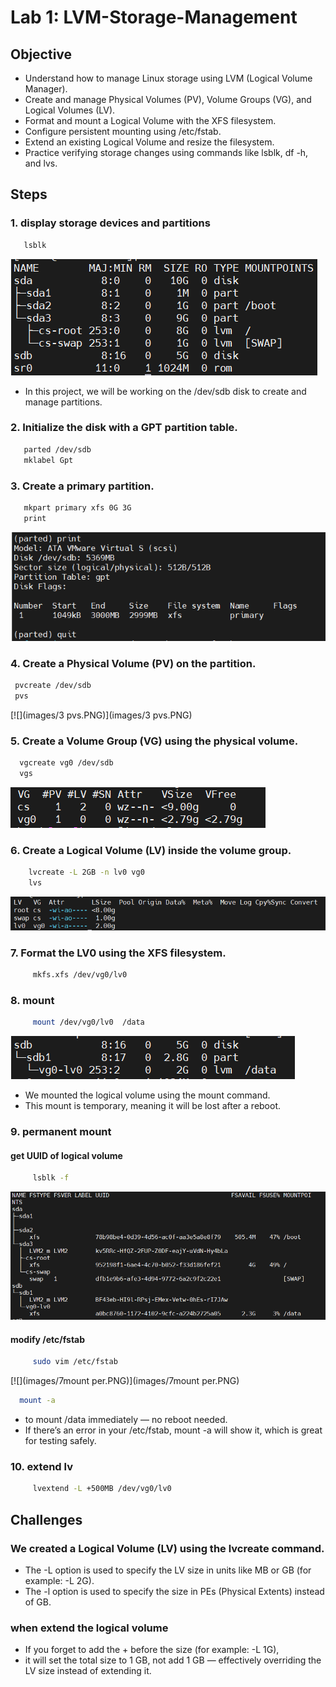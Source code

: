 # Lab 1: LVM-Storage-Management

## Objective

- Understand how to manage Linux storage using LVM (Logical Volume Manager).
- Create and manage Physical Volumes (PV), Volume Groups (VG), and Logical Volumes (LV).
- Format and mount a Logical Volume with the XFS filesystem.
- Configure persistent mounting using /etc/fstab.
- Extend an existing Logical Volume and resize the filesystem.
- Practice verifying storage changes using commands like lsblk, df -h, and lvs.


## Steps

  ### 1. display storage devices and partitions
  ```bash
     lsblk
```
 [![](images/1.PNG)](images/1.PNG)

 - In this project, we will be working on the /dev/sdb disk to create and manage partitions.

  ### 2. Initialize the disk with a **GPT** partition table.
  ```bash
     parted /dev/sdb
     mklabel Gpt
  ```
  ### 3. Create a **primary** partition.
  ```bash
     mkpart primary xfs 0G 3G
     print
  ```
  [![](images/2.PNG)](images/2.PNG)


  ### 4. **Create a Physical Volume (PV)** on the partition. 
  ```bash
   pvcreate /dev/sdb
   pvs
```
  [![](images/3 pvs.PNG)](images/3 pvs.PNG)

    
 ### 5. **Create a Volume Group (VG)** using the physical volume.

  ```bash
    vgcreate vg0 /dev/sdb
    vgs
  ```
  [![](images/4vgs.PNG)](images/4vgs.PNG)

 ### 6. **Create a Logical Volume (LV)** inside the volume group.
  ```bash 
      lvcreate -L 2GB -n lv0 vg0
      lvs
```
  [![](images/lvs.PNG)](images/lvs.PNG)
  

 ### 7. Format the LV0 using the **XFS** filesystem.
  ```bash
       mkfs.xfs /dev/vg0/lv0
  ```

 ### 8. mount
  ```bash
       mount /dev/vg0/lv0  /data
  ```
  [![](images/6mount.PNG)](images/6mount.PNG)

  - We mounted the logical volume using the mount command.
  - This mount is temporary, meaning it will be lost after a reboot.
  
 ### 9. permanent mount
 #### get UUID of logical volume 
  ```bash
       lsblk -f 
  ```
  [![](images/-f.PNG)](images/-f.PNG)
  #### modify /etc/fstab 
  ```bash
       sudo vim /etc/fstab 
  ```
  [![](images/7mount per.PNG)](images/7mount per.PNG)
  ```bash
    mount -a 
  ```
  - to mount /data immediately — no reboot needed.
  - If there’s an error in your /etc/fstab, mount -a will show it, which is great for testing safely.

 ### 10. extend lv
  ```bash
       lvextend -L +500MB /dev/vg0/lv0
  ```
  
  ## Challenges
  ### We created a Logical Volume (LV) using the lvcreate command.
  - The -L option is used to specify the LV size in units like MB or GB (for example: -L 2G).
  - The -l option is used to specify the size in PEs (Physical Extents) instead of GB.
  ### when extend the logical volume
  - If you forget to add the + before the size (for example: -L 1G),
  - it will set the total size to 1 GB, not add 1 GB — effectively overriding the LV size instead of extending it.
